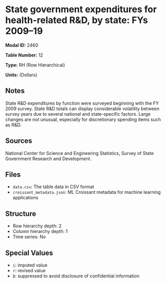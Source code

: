 # State government expenditures for health-related R&D, by state: FYs 2009&#8211;19

**Modal ID:** 2460

**Table Number:** 12

**Type:** RH (Row Hierarchical)

**Units:** (Dollars)

## Notes

State R&D expenditures by function were surveyed beginning with the FY 2009 survey. State R&D totals can display considerable volatility between survey years due to several national and state-specific factors. Large changes are not unusual, especially for discretionary spending items such as R&D.

## Sources

National Center for Science and Engineering Statistics, Survey of State Government Research and Development.

## Files

- `data.csv`: The table data in CSV format
- `croissant_metadata.json`: ML Croissant metadata for machine learning applications

## Structure

- Row hierarchy depth: 2
- Column hierarchy depth: 1
- Time series: No

## Special Values

- `i`: imputed value
- `r`: revised value
- `D`: suppressed to avoid disclosure of confidential information
